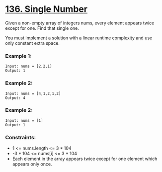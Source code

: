 # [136. Single Number][question-link]

Given a non-empty array of integers nums, every element appears twice except for one. Find that single one.

You must implement a solution with a linear runtime complexity and use only constant extra space.

### Example 1:
```text
Input: nums = [2,2,1]
Output: 1
```

### Example 2:
```text
Input: nums = [4,1,2,1,2]
Output: 4
```

### Example 2:
```text
Input: nums = [1]
Output: 1
```

### Constraints:

* 1 <= nums.length <= 3 * 104
* -3 * 104 <= nums[i] <= 3 * 104
* Each element in the array appears twice except for one element which appears only once.

[question-link]: https://leetcode.com/problems/single-number/?envType=study-plan-v2&envId=leetcode-75
